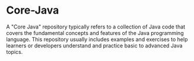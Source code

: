 # Core-Java
 A "Core Java" repository typically refers to a collection of Java code that covers the fundamental concepts and features of the Java programming language. This repository usually includes examples and exercises to help learners or developers understand and practice basic to advanced Java topics.
